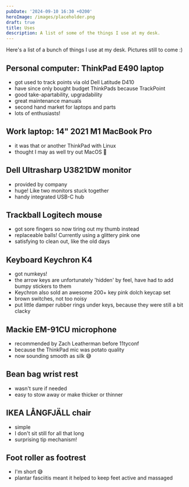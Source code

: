 ```yaml
---
pubDate: '2024-09-10 16:30 +0200'
heroImage: /images/placeholder.png
draft: true
title: Uses
description: A list of some of the things I use at my desk.
---
```

Here's a list of a bunch of things I use at my desk. Pictures still to come :)

## Personal computer: ThinkPad E490 laptop
- got used to track points via old Dell Latitude D410 
- have since only bought budget ThinkPads because TrackPoint
- good take-apartability, upgradability
- great maintenance manuals
- second hand market for laptops and parts
- lots of enthusiasts!

## Work laptop: 14" 2021 M1 MacBook Pro
- it was that or another ThinkPad with Linux
- thought I may as well try out MacOS 🤷

## Dell Ultrasharp U3821DW monitor
- provided by company
- huge! Like two monitors stuck together
- handy integrated USB-C hub

## Trackball Logitech mouse
- got sore fingers so now tiring out my thumb instead
- replaceable balls! Currently using a glittery pink one
- satisfying to clean out, like the old days

## Keyboard Keychron K4
- got numkeys!
- the arrow keys are unfortunately 'hidden' by feel, have had to add bumpy stickers to them 
- Keychron also sold an awesome 200+ key pink dolch keycap set
- brown switches, not too noisy
- put little damper rubber rings under keys, because they were still a bit clacky

## Mackie EM-91CU microphone
- recommended by Zach Leatherman before 11tyconf
- because the ThinkPad mic was potato quality
- now sounding smooth as silk 😅

## Bean bag wrist rest
- wasn't sure if needed
- easy to stow away or make thicker or thinner

## IKEA LÅNGFJÄLL chair 
- simple
- I don't sit still for all that long 
- surprising tip mechanism!

## Foot roller as footrest
- I'm short 😅
- plantar fasciitis meant it helped to keep feet active and massaged